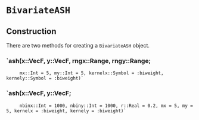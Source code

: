 # `BivariateASH`


## Construction
There are two methods for creating a `BivariateASH` object.

### `ash(x::VecF, y::VecF, rngx::Range, rngy::Range;
         mx::Int = 5, my::Int = 5, kernelx::Symbol = :biweight, kernely::Symbol = :biweight)`

### `ash(x::VecF, y::VecF;
         nbinx::Int = 1000, nbiny::Int = 1000, r::Real = 0.2, mx = 5, my = 5, kernelx = :biweight, kernely = :biweight)`
